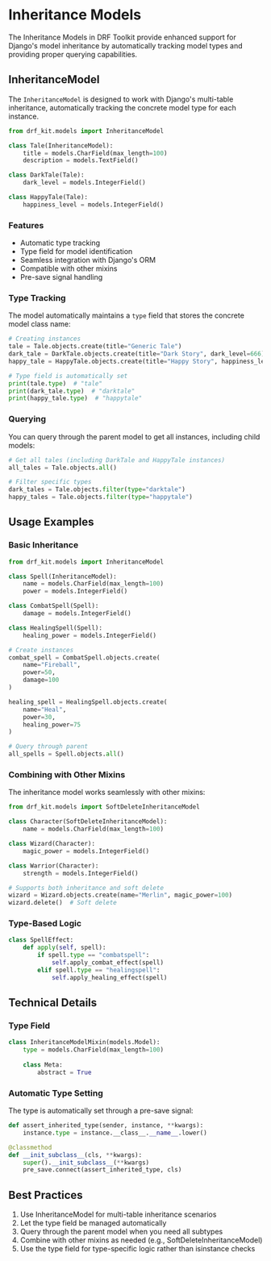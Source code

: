 # Inheritance Models

The Inheritance Models in DRF Toolkit provide enhanced support for Django's model inheritance by automatically tracking model types and providing proper querying capabilities.

## InheritanceModel

The `InheritanceModel` is designed to work with Django's multi-table inheritance, automatically tracking the concrete model type for each instance.

```python
from drf_kit.models import InheritanceModel

class Tale(InheritanceModel):
    title = models.CharField(max_length=100)
    description = models.TextField()

class DarkTale(Tale):
    dark_level = models.IntegerField()

class HappyTale(Tale):
    happiness_level = models.IntegerField()
```

### Features

- Automatic type tracking
- Type field for model identification
- Seamless integration with Django's ORM
- Compatible with other mixins
- Pre-save signal handling

### Type Tracking

The model automatically maintains a `type` field that stores the concrete model class name:

```python
# Creating instances
tale = Tale.objects.create(title="Generic Tale")
dark_tale = DarkTale.objects.create(title="Dark Story", dark_level=666)
happy_tale = HappyTale.objects.create(title="Happy Story", happiness_level=100)

# Type field is automatically set
print(tale.type)  # "tale"
print(dark_tale.type)  # "darktale"
print(happy_tale.type)  # "happytale"
```

### Querying

You can query through the parent model to get all instances, including child models:

```python
# Get all tales (including DarkTale and HappyTale instances)
all_tales = Tale.objects.all()

# Filter specific types
dark_tales = Tale.objects.filter(type="darktale")
happy_tales = Tale.objects.filter(type="happytale")
```

## Usage Examples

### Basic Inheritance

```python
from drf_kit.models import InheritanceModel

class Spell(InheritanceModel):
    name = models.CharField(max_length=100)
    power = models.IntegerField()

class CombatSpell(Spell):
    damage = models.IntegerField()

class HealingSpell(Spell):
    healing_power = models.IntegerField()

# Create instances
combat_spell = CombatSpell.objects.create(
    name="Fireball",
    power=50,
    damage=100
)

healing_spell = HealingSpell.objects.create(
    name="Heal",
    power=30,
    healing_power=75
)

# Query through parent
all_spells = Spell.objects.all()
```

### Combining with Other Mixins

The inheritance model works seamlessly with other mixins:

```python
from drf_kit.models import SoftDeleteInheritanceModel

class Character(SoftDeleteInheritanceModel):
    name = models.CharField(max_length=100)

class Wizard(Character):
    magic_power = models.IntegerField()

class Warrior(Character):
    strength = models.IntegerField()

# Supports both inheritance and soft delete
wizard = Wizard.objects.create(name="Merlin", magic_power=100)
wizard.delete()  # Soft delete
```

### Type-Based Logic

```python
class SpellEffect:
    def apply(self, spell):
        if spell.type == "combatspell":
            self.apply_combat_effect(spell)
        elif spell.type == "healingspell":
            self.apply_healing_effect(spell)
```

## Technical Details

### Type Field

```python
class InheritanceModelMixin(models.Model):
    type = models.CharField(max_length=100)
    
    class Meta:
        abstract = True
```

### Automatic Type Setting

The type is automatically set through a pre-save signal:

```python
def assert_inherited_type(sender, instance, **kwargs):
    instance.type = instance.__class__.__name__.lower()

@classmethod
def __init_subclass__(cls, **kwargs):
    super().__init_subclass__(**kwargs)
    pre_save.connect(assert_inherited_type, cls)
```

## Best Practices

1. Use InheritanceModel for multi-table inheritance scenarios
2. Let the type field be managed automatically
3. Query through the parent model when you need all subtypes
4. Combine with other mixins as needed (e.g., SoftDeleteInheritanceModel)
5. Use the type field for type-specific logic rather than isinstance checks